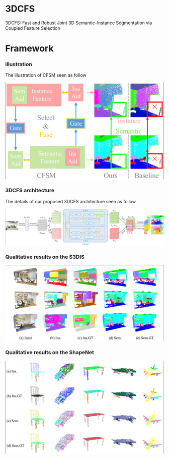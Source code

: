 # 3DCFS
3DCFS: Fast and Robust Joint 3D Semantic-Instance Segmentation via Coupled Feature Selection
# Framework
### illustration
The illustration of CFSM seen as follow

<img src="https://github.com/Biotan/3DCFS/blob/master/misc/f1.png" width="600"/>

### 3DCFS architecture
The details of our proposed 3DCFS architecture seen as follow

<img src="https://github.com/Biotan/3DCFS/blob/master/misc/f2.png"/>

### Qualitative results on the S3DIS

<img src="https://github.com/Biotan/3DCFS/blob/master/misc/f3.png"/>

### Qualitative results on the ShapeNet

<img src="https://github.com/Biotan/3DCFS/blob/master/misc/f4.png"/>
